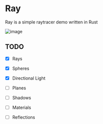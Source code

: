 # Ray
Ray is a simple raytracer demo written in Rust

![image](https://user-images.githubusercontent.com/43417195/148454654-9230e843-7782-4588-8d37-51e47f71e538.png)

## TODO
- [x] Rays
- [x] Spheres 
- [x] Directional Light 
- [ ] Planes
- [ ] Shadows
- [ ] Materials 
- [ ] Reflections


